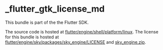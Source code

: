# _flutter_gtk_license_md

This bundle is part of the the Flutter SDK.

The source code is hosted at [flutter/engine/shell/platform/linux](https://github.com/flutter/engine/tree/36335019a8eab588c3c2ea783c618d90505be233/shell/platform/linux).
The license for this bundle is hosted at [flutter/engine/sky/packages/sky_engine/LICENSE](https://github.com/flutter/engine/tree/36335019a8eab588c3c2ea783c618d90505be233/sky/packages/sky_engine/LICENSE) 
and [sky_engine.zip](https://storage.googleapis.com/flutter_infra_release/flutter/36335019a8eab588c3c2ea783c618d90505be233/sky_engine.zip).
